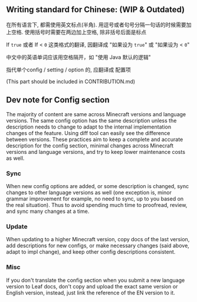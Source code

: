 ## Writing standard for Chinese: (WIP & Outdated)

在所有语言下, 都需使用英文标点(半角). 用逗号或者句号分隔一句话的时候需要加上空格. 使用括号时需要在两边加上空格, 除非括号后面是标点

If `true` 或者 If < `0` 这类格式的翻译, 因翻译成 "如果设为 `true`" 或 "如果设为 < `0`"

中文中的英语单词应该用空格隔开，如 "使用 Java 默认的逻辑"

指代单个config / setting / option 的, 应翻译成 配置项

(This part should be included in CONTRIBUTION.md)
## Dev note for Config section

The majority of content are same across Minecraft versions and language versions. The same config option has the same description unless the description needs to change to adapt to the internal implementation changes of the feature. Using diff tool can easily see the difference between versions. These practices aim to keep a complete and accurate description for the config section, minimal changes across Minecraft versions and language versions, and try to keep lower maintenance costs as well.

### Sync
When new config options are added, or some description is changed, sync changes to other language versions as well (one exception is, minor grammar improvement for example, no need to sync, up to you based on the real situation). Thus to avoid spending much time to proofread, review, and sync many changes at a time.

### Update
When updating to a higher Minecraft version, copy docs of the last version, add descriptions for new configs, or make necessary changes (said above, adapt to impl change), and keep other config descriptions consistent.

### Misc
If you don't translate the config section when you submit a new language version to Leaf docs, don't copy and upload the exact same version or English version, instead, just link the reference of the EN version to it.
